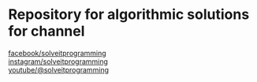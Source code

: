 # Repository for algorithmic solutions for channel

[facebook/solveitprogramming](https://www.facebook.com/solveitprogramming) </br>
[instagram/solveitprogramming](https://www.instagram.com/solveitprogramming/) </br>
[youtube/@solveitprogramming](https://www.youtube.com/@SolveitProgramming)